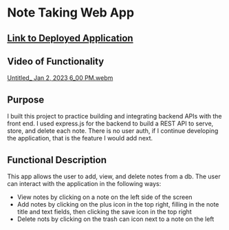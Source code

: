 # Note Taking Web App

## [Link to Deployed Application](https://backend-note-taker.herokuapp.com/)

## Video of Functionality
[Untitled_ Jan 2, 2023 6_00 PM.webm](https://user-images.githubusercontent.com/43022124/210283554-ee48b4b4-2f73-47fb-b6de-367934c3dd99.webm)

## Purpose

I built this project to practice building and integrating backend APIs with the front end. I used express.js for the backend to build a REST API to serve, store, and delete each note. There is no user auth, if I continue developing the application, that is the feature I would add next.

## Functional Description

This app allows the user to add, view, and delete notes from a db. The user can interact with the application in the following ways:
- View notes by clicking on a note on the left side of the screen
- Add notes by clicking on the plus icon in the top right, filling in the note title and text fields, then clicking the save icon in the top right
- Delete nots by clicking on the trash can icon next to a note on the left
